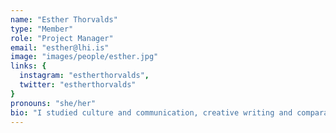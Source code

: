 ```yaml
---
name: "Esther Thorvalds"
type: "Member"
role: "Project Manager"
email: "esther@lhi.is"
image: "images/people/esther.jpg"
links: {
  instagram: "estherthorvalds",
  twitter: "estherthorvalds"
}
pronouns: "she/her"
bio: "I studied culture and communication, creative writing and comparative literature. I have been working in the music and culture industry for a decade; managing, planning and promoting all sorts of music projects, artists, festivals and conferences in Iceland as well as abroad. I'm passionate about connecting with and designing for all sorts of users and promoting equality and diversity."
---
```


